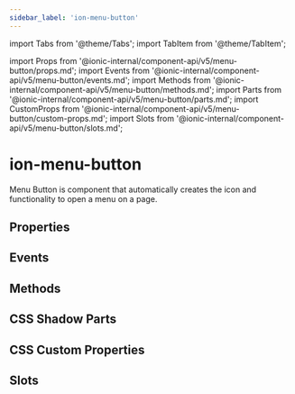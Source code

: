 ```yaml
---
sidebar_label: 'ion-menu-button'
---
```


import Tabs from '@theme/Tabs';
import TabItem from '@theme/TabItem';

import Props from '@ionic-internal/component-api/v5/menu-button/props.md';
import Events from '@ionic-internal/component-api/v5/menu-button/events.md';
import Methods from '@ionic-internal/component-api/v5/menu-button/methods.md';
import Parts from '@ionic-internal/component-api/v5/menu-button/parts.md';
import CustomProps from '@ionic-internal/component-api/v5/menu-button/custom-props.md';
import Slots from '@ionic-internal/component-api/v5/menu-button/slots.md';

# ion-menu-button

Menu Button is component that automatically creates the icon and functionality to open a menu on a page.

## Properties

<Props />

## Events

<Events />

## Methods

<Methods />

## CSS Shadow Parts

<Parts />

## CSS Custom Properties

<CustomProps />

## Slots

<Slots />
